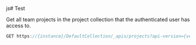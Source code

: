 js# Test

Get all team projects in the project collection that the authenticated user has access to.

```js
GET https://{instance}/DefaultCollection/_apis/projects?api-version={version}[&stateFilter{string}&$top={integer}&skip={integer}]
``` 
